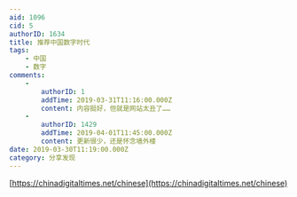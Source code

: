 ```yaml
---
aid: 1096
cid: 5
authorID: 1634
title: 推荐中国数字时代
tags:
    - 中国
    - 数字
comments:
    -
        authorID: 1
        addTime: 2019-03-31T11:16:00.000Z
        content: 内容挺好，但就是网站太丑了……
    -
        authorID: 1429
        addTime: 2019-04-01T11:45:00.000Z
        content: 更新很少，还是怀念墙外楼
date: 2019-03-30T11:19:00.000Z
category: 分享发现
---
```


[https://chinadigitaltimes.net/chinese](https://chinadigitaltimes.net/chinese)
